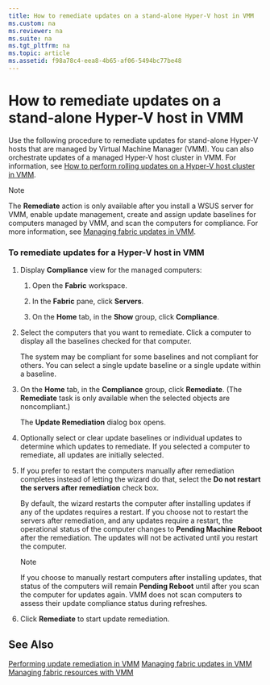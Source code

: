 ```yaml
---
title: How to remediate updates on a stand-alone Hyper-V host in VMM
ms.custom: na
ms.reviewer: na
ms.suite: na
ms.tgt_pltfrm: na
ms.topic: article
ms.assetid: f98a78c4-eea8-4b65-af06-5494bc77be48
---
```

# How to remediate updates on a stand-alone Hyper-V host in VMM
Use the following procedure to remediate updates for stand\-alone Hyper\-V hosts that are managed by Virtual Machine Manager \(VMM\). You can also orchestrate updates of a managed Hyper\-V host cluster in VMM. For information, see [How to perform rolling updates on a Hyper-V host cluster in VMM](How-to-perform-rolling-updates-on-a-Hyper-V-host-cluster-in-VMM.md).

> [!NOTE]
> The **Remediate** action is only available after you install a WSUS server for VMM, enable update management, create and assign update baselines for computers managed by VMM, and scan the computers for compliance. For more information, see [Managing fabric updates in VMM](Managing-fabric-updates-in-VMM.md).

### To remediate updates for a Hyper\-V host in VMM

1.  Display **Compliance** view for the managed computers:

    1.  Open the **Fabric** workspace.

    2.  In the **Fabric** pane, click **Servers**.

    3.  On the **Home** tab, in the **Show** group, click **Compliance**.

2.  Select the computers that you want to remediate. Click a computer to display all the baselines checked for that computer.

    The system may be compliant for some baselines and not compliant for others. You can select a single update baseline or a single update within a baseline.

3.  On the **Home** tab, in the **Compliance** group, click **Remediate**. \(The **Remediate** task is only available when the selected objects are noncompliant.\)

    The **Update Remediation** dialog box opens.

4.  Optionally select or clear update baselines or individual updates to determine which updates to remediate. If you selected a computer to remediate, all updates are initially selected.

5.  If you prefer to restart the computers manually after remediation completes instead of letting the wizard do that, select the **Do not restart the servers after remediation** check box.

    By default, the wizard restarts the computer after installing updates if any of the updates requires a restart. If you choose not to restart the servers after remediation, and any updates require a restart, the operational status of the computer changes to **Pending Machine Reboot** after the remediation. The updates will not be activated until you restart the computer.

    > [!NOTE]
    > If you choose to manually restart computers after installing updates, that status of the computers will remain **Pending Reboot** until after you scan the computer for updates again. VMM does not scan computers to assess their update compliance status during refreshes.

6.  Click **Remediate** to start update remediation.

## See Also
[Performing update remediation in VMM](Performing-update-remediation-in-VMM.md)
[Managing fabric updates in VMM](Managing-fabric-updates-in-VMM.md)
[Managing fabric resources with VMM](Managing-fabric-resources-with-VMM.md)


